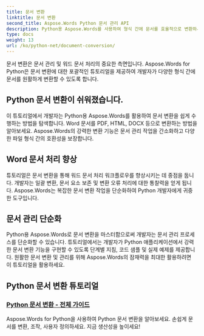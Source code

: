 ```yaml
---
title: 문서 변환
linktitle: 문서 변환
second_title: Aspose.Words Python 문서 관리 API
description: Python용 Aspose.Words를 사용하여 형식 간에 문서를 효율적으로 변환하세요. 워드 문서 처리를 간소화하고 문서 관리 작업을 단순화하세요.
type: docs
weight: 13
url: /ko/python-net/document-conversion/
---
```


문서 변환은 문서 관리 및 워드 문서 처리의 중요한 측면입니다. Aspose.Words for Python은 문서 변환에 대한 포괄적인 튜토리얼을 제공하여 개발자가 다양한 형식 간에 문서를 원활하게 변환할 수 있도록 합니다.

## Python 문서 변환이 쉬워졌습니다.

이 튜토리얼에서 개발자는 Python용 Aspose.Words를 활용하여 문서 변환을 쉽게 수행하는 방법을 탐색합니다. Word 문서를 PDF, HTML, DOCX 등으로 변환하는 방법을 알아보세요. Aspose.Words의 강력한 변환 기능은 문서 관리 작업을 간소화하고 다양한 파일 형식 간의 호환성을 보장합니다.

## Word 문서 처리 향상

튜토리얼은 문서 변환을 통해 워드 문서 처리 워크플로우를 향상시키는 데 중점을 둡니다. 개발자는 일괄 변환, 문서 요소 보존 및 변환 오류 처리에 대한 통찰력을 얻게 됩니다. Aspose.Words는 복잡한 문서 변환 작업을 단순화하여 Python 개발자에게 귀중한 도구입니다.

## 문서 관리 단순화

Python용 Aspose.Words로 문서 변환을 마스터함으로써 개발자는 문서 관리 프로세스를 단순화할 수 있습니다. 튜토리얼에서는 개발자가 Python 애플리케이션에서 강력한 문서 변환 기능을 구현할 수 있도록 단계별 지침, 코드 샘플 및 실제 예제를 제공합니다. 원활한 문서 변환 및 관리를 위해 Aspose.Words의 잠재력을 최대한 활용하려면 이 튜토리얼을 활용하세요.

## Python 문서 변환 튜토리얼
### [Python 문서 변환 - 전체 가이드](./python-document-conversion/)
Aspose.Words for Python을 사용하여 Python 문서 변환을 알아보세요. 손쉽게 문서를 변환, 조작, 사용자 정의하세요. 지금 생산성을 높이세요!